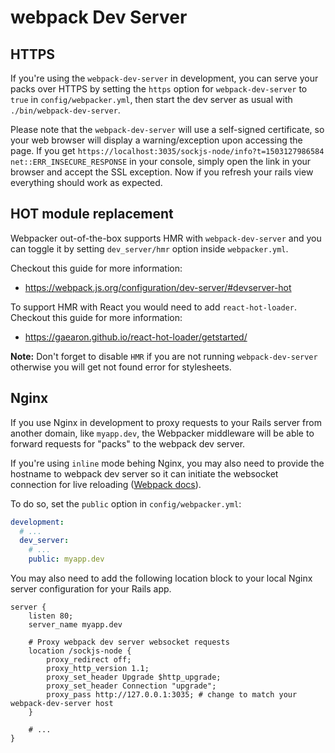 # webpack Dev Server


## HTTPS

If you're using the `webpack-dev-server` in development, you can serve your packs over HTTPS
by setting the `https` option for `webpack-dev-server` to `true` in `config/webpacker.yml`,
then start the dev server as usual with `./bin/webpack-dev-server`.

Please note that the `webpack-dev-server` will use a self-signed certificate,
so your web browser will display a warning/exception upon accessing the page. If you get
`https://localhost:3035/sockjs-node/info?t=1503127986584 net::ERR_INSECURE_RESPONSE`
in your console, simply open the link in your browser and accept the SSL exception.
Now if you refresh your rails view everything should work as expected.


## HOT module replacement

Webpacker out-of-the-box supports HMR with `webpack-dev-server` and
you can toggle it by setting `dev_server/hmr` option inside `webpacker.yml`.

Checkout this guide for more information:

- https://webpack.js.org/configuration/dev-server/#devserver-hot

To support HMR with React you would need to add `react-hot-loader`. Checkout this guide for
more information:

- https://gaearon.github.io/react-hot-loader/getstarted/

**Note:** Don't forget to disable `HMR` if you are not running `webpack-dev-server`
otherwise you will get not found error for stylesheets.


## Nginx

If you use Nginx in development to proxy requests to your Rails server from
another domain, like `myapp.dev`, the Webpacker middleware will be able to
forward requests for "packs" to the webpack dev server.

If you're using `inline` mode behing Nginx, you may also need to provide the
hostname to webpack dev server so it can initiate the websocket connection for
live reloading ([Webpack
docs](https://webpack.js.org/configuration/dev-server/#devserver-public)).

To do so, set the `public` option in `config/webpacker.yml`:

```yaml
development:
  # ...
  dev_server:
    # ...
    public: myapp.dev
```

You may also need to add the following location block to your local Nginx server
configuration for your Rails app.

```
server {
    listen 80;
    server_name myapp.dev

    # Proxy webpack dev server websocket requests
    location /sockjs-node {
        proxy_redirect off;
        proxy_http_version 1.1;
        proxy_set_header Upgrade $http_upgrade;
        proxy_set_header Connection "upgrade";
        proxy_pass http://127.0.0.1:3035; # change to match your webpack-dev-server host
    }

    # ...
}
```
